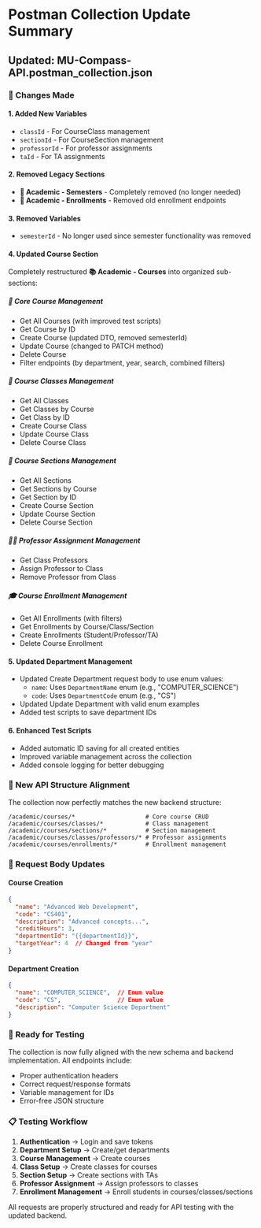 # Postman Collection Update Summary

## Updated: MU-Compass-API.postman_collection.json

### 🔄 Changes Made

#### 1. **Added New Variables**
- `classId` - For CourseClass management
- `sectionId` - For CourseSection management  
- `professorId` - For professor assignments
- `taId` - For TA assignments

#### 2. **Removed Legacy Sections**
- **📅 Academic - Semesters** - Completely removed (no longer needed)
- **📝 Academic - Enrollments** - Removed old enrollment endpoints

#### 3. **Removed Variables**
- `semesterId` - No longer used since semester functionality was removed

#### 4. **Updated Course Section**
Completely restructured **📚 Academic - Courses** into organized sub-sections:

##### 📖 Core Course Management
- Get All Courses (with improved test scripts)
- Get Course by ID
- Create Course (updated DTO, removed semesterId)
- Update Course (changed to PATCH method)
- Delete Course
- Filter endpoints (by department, year, search, combined filters)

##### 📅 Course Classes Management
- Get All Classes
- Get Classes by Course
- Get Class by ID
- Create Course Class
- Update Course Class
- Delete Course Class

##### 📝 Course Sections Management
- Get All Sections
- Get Sections by Course
- Get Section by ID
- Create Course Section
- Update Course Section
- Delete Course Section

##### 👨‍🏫 Professor Assignment Management
- Get Class Professors
- Assign Professor to Class
- Remove Professor from Class

##### 🎓 Course Enrollment Management
- Get All Enrollments (with filters)
- Get Enrollments by Course/Class/Section
- Create Enrollments (Student/Professor/TA)
- Delete Course Enrollment

#### 5. **Updated Department Management**
- Updated Create Department request body to use enum values:
  - `name`: Uses `DepartmentName` enum (e.g., "COMPUTER_SCIENCE")
  - `code`: Uses `DepartmentCode` enum (e.g., "CS")
- Updated Update Department with valid enum examples
- Added test scripts to save department IDs

#### 6. **Enhanced Test Scripts**
- Added automatic ID saving for all created entities
- Improved variable management across the collection
- Added console logging for better debugging

### 🎯 New API Structure Alignment

The collection now perfectly matches the new backend structure:

```
/academic/courses/*                    # Core course CRUD
/academic/courses/classes/*            # Class management
/academic/courses/sections/*           # Section management  
/academic/courses/classes/professors/* # Professor assignments
/academic/courses/enrollments/*        # Enrollment management
```

### 🔧 Request Body Updates

#### Course Creation
```json
{
  "name": "Advanced Web Development",
  "code": "CS401", 
  "description": "Advanced concepts...",
  "creditHours": 3,
  "departmentId": "{{departmentId}}",
  "targetYear": 4  // Changed from "year"
}
```

#### Department Creation
```json
{
  "name": "COMPUTER_SCIENCE",  // Enum value
  "code": "CS",                // Enum value
  "description": "Computer Science Department"
}
```

### 🚀 Ready for Testing

The collection is now fully aligned with the new schema and backend implementation. All endpoints include:
- Proper authentication headers
- Correct request/response formats
- Variable management for IDs
- Error-free JSON structure

### 📋 Testing Workflow

1. **Authentication** → Login and save tokens
2. **Department Setup** → Create/get departments 
3. **Course Management** → Create courses
4. **Class Setup** → Create classes for courses
5. **Section Setup** → Create sections with TAs
6. **Professor Assignment** → Assign professors to classes
7. **Enrollment Management** → Enroll students in courses/classes/sections

All requests are properly structured and ready for API testing with the updated backend.
